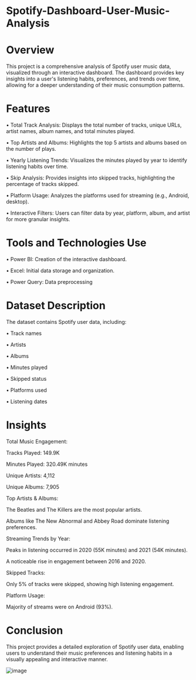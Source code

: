 # Spotify-Dashboard-User-Music-Analysis

# Overview

This project is a comprehensive analysis of Spotify user music data, visualized through an interactive dashboard. The dashboard provides key insights into a user's listening habits, preferences, and trends over time, allowing for a deeper understanding of their music consumption patterns.

# Features

•	Total Track Analysis: Displays the total number of tracks, unique URLs, artist names, album names, and total minutes played.

•	Top Artists and Albums: Highlights the top 5 artists and albums based on the number of plays.

•	Yearly Listening Trends: Visualizes the minutes played by year to identify listening habits over time.

•	Skip Analysis: Provides insights into skipped tracks, highlighting the percentage of tracks skipped.

•	Platform Usage: Analyzes the platforms used for streaming (e.g., Android, desktop).

•	Interactive Filters: Users can filter data by year, platform, album, and artist for more granular insights.

# Tools and Technologies Use

•	Power BI: Creation of the interactive dashboard.

•	Excel: Initial data storage and organization.

•	Power Query: Data preprocessing 


# Dataset Description

The dataset contains Spotify user data, including:

•	Track names

•	Artists

•	Albums

•	Minutes played

•	Skipped status

•	Platforms used

•	Listening dates


# Insights

Total Music Engagement:

   Tracks Played: 149.9K

   Minutes Played: 320.49K minutes

   Unique Artists: 4,112

   Unique Albums: 7,905

Top Artists & Albums:

   The Beatles and The Killers are the most popular artists.

   Albums like The New Abnormal and Abbey Road dominate listening preferences.

Streaming Trends by Year:

   Peaks in listening occurred in 2020 (55K minutes) and 2021 (54K minutes).

   A noticeable rise in engagement between 2016 and 2020.

Skipped Tracks:

   Only 5% of tracks were skipped, showing high listening engagement.

Platform Usage:

  Majority of streams were on Android (93%).


# Conclusion

This project provides a detailed exploration of Spotify user data, enabling users to understand their music preferences and listening habits in a visually appealing and interactive manner.



![image](https://github.com/user-attachments/assets/2093e432-89d7-4611-9a3e-88bed2ee762c)

